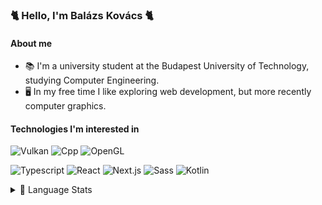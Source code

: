 ### 🐈 Hello, I'm Balázs Kovács 🐈
#### About me
- 📚 I'm a university student at the Budapest University of Technology, studying Computer Engineering.
- 🖥️ In my free time I like exploring web development, but more recently computer graphics.

#### Technologies I'm interested in
![Vulkan](https://img.shields.io/badge/-Vulkan-%23282C34?style=flat-square&logo=Vulkan&logoColor=#AC162C)
![Cpp](https://img.shields.io/badge/-C++-%23282C34?style=flat-square&logo=C%2B%2B&logoColor=#00599C)
![OpenGL](https://img.shields.io/badge/-OpenGL-%23282C34?style=flat-square&logo=OpenGL&logoColor=#5586A4)

![Typescript](https://img.shields.io/badge/Typescript-%23282C34.svg?&style=flat-square&logo=typescript&logoColor=3178C6)
![React](https://img.shields.io/badge/-React-%23282C34?style=flat-square&logo=react)
![Next.js](https://img.shields.io/badge/-Next.js-%23282C34?style=flat-square&logo=Next.js&logoColor=#000000)
![Sass](https://img.shields.io/badge/-Sass-%23282C34?style=flat-square&logo=Sass&logoColor=#CC6699)
![Kotlin](https://img.shields.io/badge/-Kotlin-%23282C34?style=flat-square&logo=Kotlin&logoColor=#7F52FF)

<details>
  <summary>🧮 Language Stats</summary>
  <br/>
  <a href="https://github.com/anuraghazra/github-readme-stats"><img alt="Andromeda's top languages" src="https://github-readme-stats.vercel.app/api/top-langs/?username=andromeda08&layout=compact&theme=graywhite&hide=css" /></a>
</details
